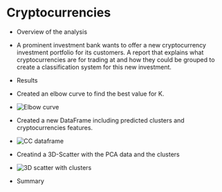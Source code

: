 # Cryptocurrencies

-	Overview of the analysis
-	A prominent investment bank wants to offer a new cryptocurrency investment portfolio for its customers.
A report that explains what cryptocurrencies are for trading at and how they could be grouped to create a classification system for this new investment.
- 	Results
- 	Created an elbow curve to find the best value for K.
- 	![Elbow curve](https://user-images.githubusercontent.com/113808332/225789619-7b825270-e341-4a0b-8e9c-1a7b6fecf569.png)

- 	Created a new DataFrame including predicted clusters and cryptocurrencies features.
-   ![CC dataframe](https://user-images.githubusercontent.com/113808332/225791791-1d82c1d8-3467-4b6e-8f2d-5884739e3c36.png)

- 	Creatind a 3D-Scatter with the PCA data and the clusters
- 	![3D scatter with clusters](https://user-images.githubusercontent.com/113808332/225792001-3a70c11d-c433-487a-8cb4-208181b153da.png)

- 	Summary
